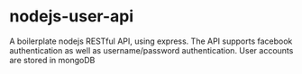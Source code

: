 # nodejs-user-api
A boilerplate nodejs RESTful API, using express. The API supports facebook authentication as well as username/password authentication. User accounts are stored in mongoDB
